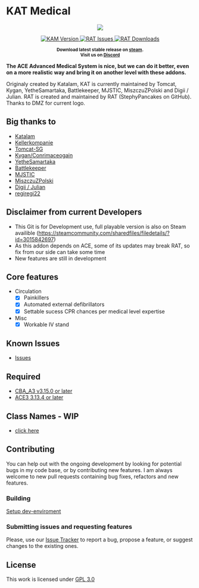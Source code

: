# KAT Medical

<p align="center">
    <img src="https://raw.githubusercontent.com/StephyPancakes/RAT-Advancedish-Medical/master/logo2.jpg">
</p>

<p align="center">
    <a href="https://raw.githubusercontent.com/StephyPancakes/RAT-Advancedish-Medical/releases/latest">
        <img src="https://img.shields.io/badge/Version-2.0-blue.svg?style=flat-square" alt="KAM Version">
    </a>
    <a href="https://raw.githubusercontent.com/StephyPancakes/RAT-Advancedish-Medical/issues">
        <img src="https://img.shields.io/github/issues-raw/Tomcat-SG/KAM.svg?style=flat-square&label=Issues" alt="RAT Issues">
    </a>
    <a href="https://raw.githubusercontent.com/StephyPancakes/RAT-Advancedish-Medical/releases/latest">
        <img src="https://img.shields.io/github/downloads/Tomcat-SG/KAM/total.svg?style=flat-square&label=Downloads" alt="RAT Downloads">
    </a>
</p>

<p align="center">
    <sup><strong>Download latest stable release on <a href="https://steamcommunity.com/sharedfiles/filedetails/?id=2020940806">steam</a>.<br/>
    Visit us on <a href="https://discord.gg/HbA93HK">Discord</a></strong></sup>
</p>


**The ACE Advanced Medical System is nice, but we can do it better, even on a more realistic way and bring it on another level with these addons.**

Originaly created by Katalam, KAT is currently maintained by Tomcat, Kygan, YetheSamartaka, Battlekeeper, MJSTIC, MiszczuZPolski and Digii / Julian. RAT is created and maintained by RAT (StephyPancakes on GitHub). Thanks to DMZ for current logo.

## Big thanks to

- [Katalam](https://github.com/Katalam)
- [Kellerkompanie](http://kellerkompanie.com/)
- [Tomcat-SG](https://github.com/Tomcat-SG)
- [Kygan/Conrimaceogain](https://github.com/Conrimaceogain)
- [YetheSamartaka](https://github.com/YetheSamartaka)
- [Battlekeeper](https://github.com/Battlekeeper)
- [MJSTIC](https://github.com/mazinskihenry)
- [MiszczuZPolski](https://github.com/MiszczuZPolski)
- [Digii / Julian](https://github.com/AtrixZockt)
- [regiregi22](https://github.com/regiregi22)

## Disclaimer from current Developers

- This Git is for Development use, full playable version is also on Steam availible (https://steamcommunity.com/sharedfiles/filedetails/?id=3015842697)
- As this addon depends on ACE, some of its updates may break RAT, so fix from our side can take some time
- New features are still in development

## Core features

- Circulation
  - [x] Painkillers
  - [x] Automated external defibrillators
  - [x] Settable sucess CPR chances per medical level expertise
- Misc
  - [x] Workable IV stand

## Known Issues

- [Issues](https://github.com/RAT-Advancedish-Medical/RAT/issues)

## Required

- [CBA_A3 v3.15.0 or later](https://steamcommunity.com/sharedfiles/filedetails/?id=450814997)
- [ACE3 3.13.4 or later](https://steamcommunity.com/sharedfiles/filedetails/?id=463939057)

## Class Names - WIP

- [click here](https://github.com/Tomcat-SG/KAM/wiki/Classnames)

## Contributing

You can help out with the ongoing development by looking for potential bugs in my code base, or by contributing new features. I am always welcome to new pull requests containing bug fixes, refactors and new features.

### Building

[Setup dev-enviroment](https://github.com/Tomcat-SG/KAM/wiki/Build-KAM-with-SQFC)

### Submitting issues and requesting features

Please, use our [Issue Tracker](https://github.com/StephyPancakes/RAT-Advancedish-Medical/issues) to report a bug, propose a feature, or suggest changes to the existing ones.

## License

This work is licensed under [GPL 3.0](https://www.gnu.org/licenses/gpl-3.0.html)
